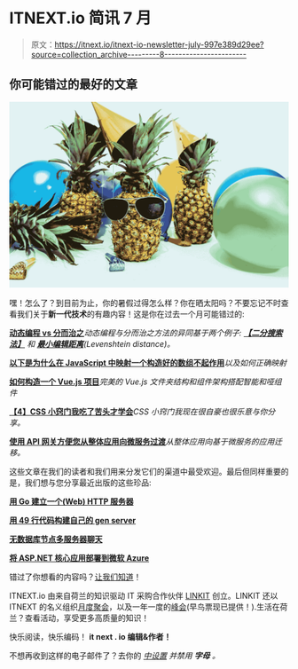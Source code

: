 # ITNEXT.io 简讯 7 月

> 原文：<https://itnext.io/itnext-io-newsletter-july-997e389d29ee?source=collection_archive---------8----------------------->

## 你可能错过的最好的文章

![](img/5eb49677ac2f92e598e7d4ec0bb37b08.png)

嘿！怎么了？到目前为止，你的暑假过得怎么样？你在晒太阳吗？不要忘记不时查看我们关于**新一代技术**的有趣内容！这是你在过去一个月可能错过的:

[**动态编程 vs 分而治之**](/dynamic-programming-vs-divide-and-conquer-2fea680becbe)*动态编程与分而治之方法的异同基于两个例子:* [***【二分搜索法】***](https://github.com/trekhleb/javascript-algorithms/tree/master/src/algorithms/search/binary-search) *和* [***最小编辑距离***](https://github.com/trekhleb/javascript-algorithms/tree/master/src/algorithms/string/levenshtein-distance)*(Levenshtein distance)。*

[**以下是为什么在 JavaScript 中映射一个构造好的数组不起作用**](/heres-why-mapping-a-constructed-array-doesn-t-work-in-javascript-f1195138615a)*以及如何正确映射*

[**如何构造一个 Vue.js 项目**](/how-to-structure-a-vue-js-project-29e4ddc1aeeb)*完美的 Vue.js 文件夹结构和组件架构搭配智能和哑组件*

[**【4】CSS 小窍门我吃了苦头才学会**](/4-css-tricks-ive-learnt-the-hard-way-aab1e7e8ff44)*CSS 小窍门我现在很自豪也很乐意与你分享。*

[**使用 API 网关方便您从整体应用向微服务过渡**](/using-api-gateways-to-facilitate-your-transition-from-monolith-to-microservices-c08fe3489237)*从整体应用向基于微服务的应用迁移。*

这些文章在我们的读者和我们用来分发它们的渠道中最受欢迎。最后但同样重要的是，我们想与您分享最近出版的这些珍品:

[**用 Go 建立一个(Web) HTTP 服务器**](/building-a-web-http-server-with-go-6554029b4079)

[**用 49 行代码构建自己的 gen server**](/build-your-own-genserver-in-49-lines-of-code-1a9db07b6f13)

[**无数据库节点多服务器聊天**](/multi-server-chat-in-node-without-a-database-51bb66e41999)

[**将 ASP.NET 核心应用部署到微软 Azure**](/deploying-an-asp-net-core-application-to-microsoft-azure-a3a1481fba78)

错过了你想看的内容吗？[让我们知道](mailto:submit@itnext.io)！

ITNEXT.io 由来自荷兰的知识驱动 IT 采购合作伙伴 [LINKIT](https://www.linkit.nl/en?utm_source=newsletter&utm_medium=email&utm_campaign=second_newsletter) 创立。LINKIT 还以 ITNEXT 的名义组织[月度聚会](https://www.meetup.com/itnext)，以及一年一度的[峰会](https://www.itnextsummit.com/?utm_source=newsletter&utm_medium=email&utm_campaign=summit)(早鸟票现已提供！).生活在荷兰？查看活动，享受更多高质量的知识！

快乐阅读，快乐编码！
**it next . io 编辑&作者！**

不想再收到这样的电子邮件了？去你的 [*中设置*](https://medium.com/me/settings) *并禁用* ***字母*** *。*